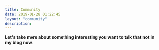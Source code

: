 ```yaml
---
title: Community
date: 2019-01-28 01:22:45
layout: "community"
description:
---
```


**Let's take more about something interesting you want to talk that not in my blog now.**
